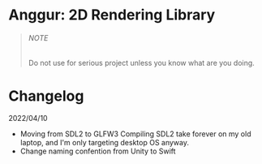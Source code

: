 # Anggur: 2D Rendering Library

> ###### NOTE
> Do not use for serious project unless you know what are you doing.

# Changelog
2022/04/10
- Moving from SDL2 to GLFW3
  Compiling SDL2 take forever on my old laptop, and I'm only targeting desktop OS anyway.
- Change naming confention from Unity to Swift